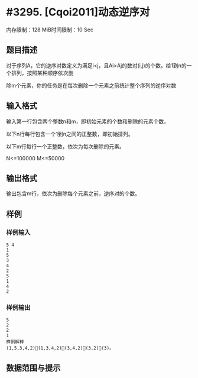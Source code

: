 # #3295. [Cqoi2011]动态逆序对

内存限制：128 MiB时间限制：10 Sec

## 题目描述

对于序列A，它的逆序对数定义为满足i<j，且Ai>Aj的数对(i,j)的个数。给1到n的一个排列，按照某种顺序依次删

除m个元素，你的任务是在每次删除一个元素之前统计整个序列的逆序对数

## 输入格式

输入第一行包含两个整数n和m，即初始元素的个数和删除的元素个数。

以下n行每行包含一个1到n之间的正整数，即初始排列。

以下m行每行一个正整数，依次为每次删除的元素。

N<=100000 M<=50000

## 输出格式

输出包含m行，依次为删除每个元素之前，逆序对的个数。

## 样例

### 样例输入

    
    5 4
    1
    5
    3
    4
    2
    5
    1
    4
    2
    

### 样例输出

    
    5
    2
    2
    1
    样例解释
    (1,5,3,4,2)(1,3,4,2)(3,4,2)(3,2)(3)。
    
    

## 数据范围与提示
